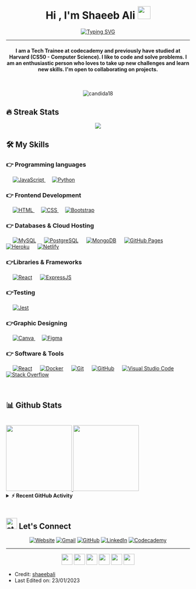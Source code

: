 <!--
**shaeebali/shaeebali** is a ✨ _special_ ✨ repository because its `README.md` (this file) appears on your GitHub profile.

Here are some ideas to get you started:

- 🔭 I’m currently working on ...
- 🌱 I’m currently learning ...
- 👯 I’m looking to collaborate on ...
- 🤔 I’m looking for help with ...
- 💬 Ask me about ...
- 📫 How to reach me: ...
- 😄 Pronouns: ...
- ⚡ Fun fact: ...
-->


<h1 align="center">Hi , I'm Shaeeb Ali <img src="https://media.giphy.com/media/hvRJCLFzcasrR4ia7z/giphy.gif" width="35"></h1>
<p align="center">
  <a href="https://git.io/typing-svg"><img src="https://readme-typing-svg.herokuapp.com?font=Fira+Code&pause=1000&center=true&width=435&lines=Junior+Fullstack+Software+Engineer / Web Developer" alt="Typing SVG" /></a>
</p>

<hr/>
<h4 align="center">I am a Tech Trainee at codecademy and previously have studied at Harvard (CS50 - Computer Science). I like to code and solve problems. I am an enthusiastic person who loves to take up new challenges and learn new skills. I'm open to collaborating on projects.</h4>
<br>
<p align="center">
<img src="https://komarev.com/ghpvc/?username=shaeebali&label=Profile%20views&color=brightgreen&style=plastic" alt="candida18" />
</p>


## 🔥 Streak Stats
<p align="center"><a href="https://git.io/streak-stats"><img src="https://streak-stats.demolab.com?user=shaeebali&theme=react&hide_border=true"/></a>
</p>

## 🛠️ My Skills

### 👉 Programming languages

<p align="left"> 
  &emsp;
  <a href="https://developer.mozilla.org/en-US/docs/Web/JavaScript" target="_blank"> 
     <img alt="JavaScript" src="https://img.shields.io/badge/JavaScript%20-%23F7DF1E.svg?logo=javascript&logoColor=black">
   </a>
  &emsp;
   <a href="https://www.python.org" target="_blank">
    <img alt="Python" src="https://img.shields.io/badge/Python%20-%2314354C.svg?logo=python&logoColor=white">
  </a>
</p>

### 👉 Frontend Development
<p align="left"> 
  &emsp; 
  <a href="https://www.w3.org/html/" target="_blank"> 
   <img alt="HTML" src="https://img.shields.io/badge/HTML5%20-%23E34F26.svg?logo=html5&logoColor=white">
  </a>   
  &emsp;
  <a href="https://www.w3schools.com/css/" target="_blank">
    <img alt="CSS" src="https://img.shields.io/badge/CSS%20-%231572B6.svg?logo=css3&logoColor=white">
  </a> 
   &emsp;
  <a href="https://getbootstrap.com" target="_blank"> 
    <img alt="Bootstrap" src="https://img.shields.io/badge/Bootstrap-%23563D7C.svg?style=flat&logo=bootstrap&logoColor=white"/>
  </a>
</p>

### 👉 Databases & Cloud Hosting
<p align="left">
  &emsp;
    <a href="https://www.mysql.com/"><img alt="MySQL" src="https://img.shields.io/badge/MySQL-00000F?style=flat&for-the-badge&logo=mysql&logoColor=white"></a>
  &emsp;
    <a href="https://www.mysql.com/"><img alt="PostgreSQL" src="https://img.shields.io/badge/PostgreSQL-316192?style=flat&for-the-badge&logo=postgresql&logoColor=white"></a>
  &emsp;
    <a href="https://www.mysql.com/"><img alt="MongoDB" src="https://img.shields.io/badge/MongoDB-4EA94B?style=flat-for-the-badge&logo=mongodb&logoColor=white"></a>
  <!-- &emsp;
    <a href="https://www.sqlite.org/"><img alt="SQLite" src ="https://img.shields.io/badge/sqlite-%2307405e.svg?style=flat&logo=sqlite&logoColor=white"/></a> -->
  &emsp;
    <a href="https://www.github.com"><img alt="GitHub Pages" src="https://img.shields.io/badge/GitHub%20Pages-%23327FC7.svg?style=flat&llogo=github&logoColor=white"></a>
  &emsp;
    <a href="https://www.heroku.com/"><img alt="Heroku" src="https://img.shields.io/badge/Heroku%20-%23430098.svg?logo=heroku&logoColor=white"></a>  
  &emsp;
    <a href="https://www.heroku.com/"><img alt="Netlify" src="https://img.shields.io/badge/Netlify-00C7B7?style=flat&for-the-badge&logo=netlify&logoColor=white"></a>  
  <!-- &emsp;
    <a href="https://firebase.google.com/"><img alt="Firebase" src ="https://img.shields.io/badge/Firebase-%23316192.svg?logo=firebase&logoColor=white"></a> -->
 </p>

 ### 👉Libraries & Frameworks
<p align="left">
    &emsp;
    <a href="#"><img alt="React" src="https://img.shields.io/badge/React-20232A?style=flat&for-the-badge&logo=react&logoColor=61DAFB"></a>
    &emsp;
    <a href="#"><img alt="ExpressJS" src="https://img.shields.io/badge/Express.js-404D59?style=flat&for-the-badge"></a>

</p>

 ### 👉Testing
<p align="left">
    &emsp;
    <a href="#">
  	<img alt="Jest" src="https://img.shields.io/badge/Jest-323330?style=flat&for-the-badge&logo=Jest&logoColor=white"/>
    </a>

</p>
  
### 👉Graphic Designing
<p align="left">
    &emsp;
  <a href="#">
  	<img alt="Canva" src="https://img.shields.io/badge/Canva-%2300C4CC.svg?style=flat&logo=Canva&logoColor=white"/>
  </a>
   &emsp;
  <a href="#">
  	<img alt="Figma" src="https://img.shields.io/badge/figma-%23F24E1E.svg?style=flat-the-badge&logo=figma&logoColor=white"/>
  </a>
 </p>

 ### 👉 Software & Tools
 
<p>
  &emsp;
    <a href="#"><img alt="React" src="https://img.shields.io/badge/Codepen-000000.svg?logo=codepen&logoColor=white"></a>
  &emsp;
  <a href='#'><img alt="Docker" src ="https://img.shields.io/badge/Docker-0078d7.svg?logo=docker&logoColor=white"></a>
  &emsp;
    <a href="#"><img alt="Git" src="https://img.shields.io/badge/Git%20-%23F05033.svg?logo=git&logoColor=white"></a>
  &emsp;
    <a href="#"><img alt="GitHub" src="https://img.shields.io/badge/github-%23121011.svg?style=flat-for-the-badge&logo=github&logoColor=white"></a>
  <!-- &emsp;
    <a href="#"><img alt="Google Sheets" src="https://img.shields.io/badge/Google%20Sheets%20-%2334A853.svg?logo=google%20sheets&logoColor=white"></a> -->
  &emsp;
    <a href="#"><img alt="Visual Studio Code" src="https://img.shields.io/badge/Visual%20Studio%20Code-0078d7.svg?logo=visual-studio-code&logoColor=white"></a>
  <!-- &emsp;
    <a href="#"><img alt="Jupyter" src="https://img.shields.io/badge/Jupyter%20-%23F37626.svg?logo=Jupyter&logoColor=white"></a> -->
  &emsp;
    <a href="#"><img alt="Stack Overflow" src="https://img.shields.io/badge/-Stack%20Overflow-FE7A16?logo=stack-overflow&logoColor=white"></a>
  &emsp;
</p>

<br/>

## 📊 Github Stats 

  <br/>
    <a href="https://github.com/shaeebali">
      <img height="180em" src="https://github-readme-stats.vercel.app/api?username=shaeebali&theme=noctis_minimus&show_icons=true" />
      <img height="180em" src="https://github-readme-stats.vercel.app/api/top-langs/?username=shaeebali&theme=noctis_minimus&layout=compact" />
    </a>


  <!-- <b>Note:</b> Top languages is only a metric of the languages my public code consists of and doesn't reflect experience or skill level.
  </p> -->


<details>
  <summary><b>⚡ Recent GitHub Activity</b></summary>
  <br/>
   <a href="https://github.com/shaeebali"><img alt="Shaeeb's Activity Graph" src="https://activity-graph.herokuapp.com/graph?username=shaeebali&custom_title=Shaeeb%20Lo's%20Contribution%20Graph&theme=react-dark" /></a>
  <br/>

</details>

<br/>

## <img src="https://slackmojis.com/emojis/1679-bb8flame/download" alt="storm trooper" width="30"> Let's Connect
<p align="center">
  <a href="https://shaeebali.netlify.app"><img src="https://img.icons8.com/fluency/40/internet.png" alt="Website"/></a>
	<a href="mailto:shaeebali@gmail.com"><img src="https://img.icons8.com/3d-fluency/40/gmail.png" alt="Gmail"/></a>
	<a href="https://github.com/shaeebali"><img src="https://img.icons8.com/3d-fluency/40/github.png" alt="GitHub"/></a>
	<a href="https://www.linkedin.com/in/shaeebali/"><img src="https://img.icons8.com/3d-fluency/40/linkedin.png" alt="LinkedIn"/></a>
  <a href="https://www.linkedin.com/in/shaeebali/](https://www.codecademy.com/profiles/shaeeb0793657240"><img src="https://img.icons8.com/3d-fluency/40/codecademy.png" alt="Codecademy"/></a>                                    
                                                                                                                              
</p>

<hr/>
<p align="center">
<img src="https://slackmojis.com/emojis/3958-storm_trooper/download"width="30">
<img src="https://slackmojis.com/emojis/3958-storm_trooper/download"width="30">
<img src="https://slackmojis.com/emojis/3958-storm_trooper/download"width="30">
<img src="https://slackmojis.com/emojis/3958-storm_trooper/download"width="30">
<img src="https://slackmojis.com/emojis/3958-storm_trooper/download"width="30">
<img src="https://slackmojis.com/emojis/3958-storm_trooper/download"width="30">
</p>

* Credit: [shaeebali](https://github.com/shaeebali)
* Last Edited on: 23/01/2023
